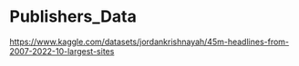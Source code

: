 # Publishers_Data
<https://www.kaggle.com/datasets/jordankrishnayah/45m-headlines-from-2007-2022-10-largest-sites>
